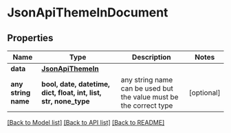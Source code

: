 # JsonApiThemeInDocument


## Properties
Name | Type | Description | Notes
------------ | ------------- | ------------- | -------------
**data** | [**JsonApiThemeIn**](JsonApiThemeIn.md) |  | 
**any string name** | **bool, date, datetime, dict, float, int, list, str, none_type** | any string name can be used but the value must be the correct type | [optional]

[[Back to Model list]](../README.md#documentation-for-models) [[Back to API list]](../README.md#documentation-for-api-endpoints) [[Back to README]](../README.md)


